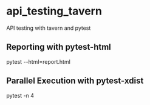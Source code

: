 # api_testing_tavern
API testing with tavern and pytest

## Reporting with pytest-html
pytest --html=report.html

## Parallel Execution with pytest-xdist
pytest -n 4